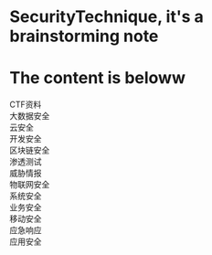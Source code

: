# SecurityTechnique, it's a brainstorming note  
# The content is beloww   
CTF资料  
大数据安全  
云安全  
开发安全  
区块链安全      
渗透测试  
威胁情报  
物联网安全  
系统安全  
业务安全  
移动安全  
应急响应  
应用安全  
